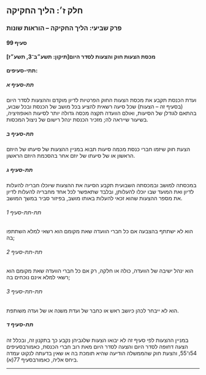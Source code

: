 ## חלק ז׳: הליך החקיקה

### פרק שביעי: הליך החקיקה – הוראות שונות

#### סעיף 99

**מכסת הצעות חוק והצעות לסדר היום[תיקון: תשע״ב־3, תשע״ז]**



#### תתי-סעיפים:

##### תת-סעיף א

ועדת הכנסת
 תקבע את מכסת הצעות החוק הפרטיות לדיון מוקדם וההצעות לסדר היום (בסעיף זה
 – הצעות) שכל סיעה רשאית להציע בכל מושב של הכנסת ובכל שבוע, בהתאם לגודלן
 של הסיעות, ואולם הוועדה תקצה מכסה גדולה יותר לסיעות האופוזיציה, בשיעור 
שייראה לה; מזכיר הכנסת ינהל רישום של ניצול המכסות.

##### תת-סעיף ב

הצעת חוק שיזמו חברי כנסת מכמה סיעות תבוא במניין ההצעות של סיעתו של היוזם הראשון או של סיעתו של יוזם אחר בהסכמת היוזם הראשון.

##### תת-סעיף ג

במכסתה 
למושב ובמכסתה השבועית תקבע הסיעה את ההצעות שיוכלו חבריה להעלות לדיון ואת
 המועד שבו יוכלו להעלותן, ובלבד שתאפשר לכל אחד מחבריה להעלות לדיון את 
מספר ההצעות שהוא זכאי להעלות באותו מושב, בפיזור סביר במשך המושב.

###### תת-תת-סעיף 1

הוא לא ישתתף בהצבעה אם כל חברי הוועדה שאת מקומם הוא רשאי למלא השתתפו בה;

###### תת-תת-סעיף 2

הוא ינהל ישיבה של הוועדה, כולה או חלקה, רק אם כל חברי הוועדה שאת מקומם הוא רשאי למלא אינם נוכחים בה;

###### תת-תת-סעיף 3

הוא לא ייבחר לכהן כיושב ראש או כחבר של ועדת משנה או של ועדה משותפת.

##### תת-סעיף ד

במניין 
ההצעות לפי סעיף זה לא יבואו הצעות שלגביהן נקבע כך בתקנון זה, ובכלל זה 
הצעה דחופה לסדר היום והצעה לסדר היום מאת רוב חברי הכנסת, כאמורבסעיפים 54ו־55, והצעת חוק שהממשלה הודיעה שהיא תומכת בה או שאין בדעתה לנקוט עמדה ביחס אליה, כאמורבסעיף 77(א).

----

